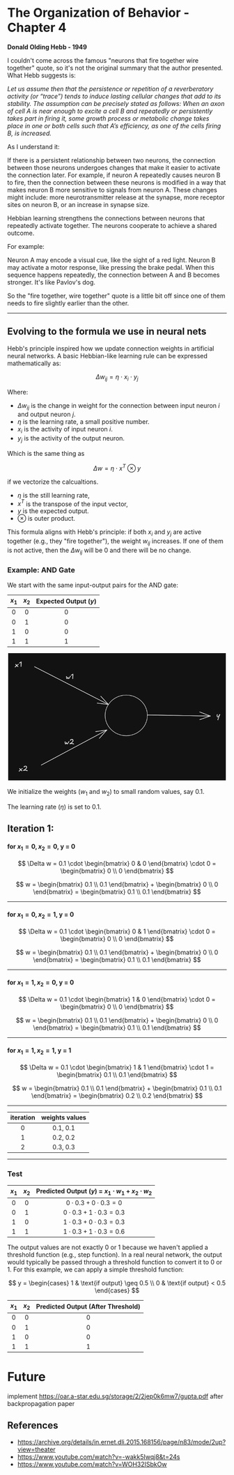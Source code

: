 # The Organization of Behavior - Chapter 4

**Donald Olding Hebb - 1949**

I couldn't come across the famous "neurons that fire together wire together" quote, so it's not the original summary that the author presented. What Hebb suggests is:

*Let us assume then that the persistence or repetition of a reverberatory activity (or “trace”) tends to induce lasting cellular changes that add to its stability. The assumption can be precisely stated as follows: When an axon of cell A is near enough to excite a cell B and repeatedly or persistently takes part in firing it, some growth process or metabolic change takes place in one or both cells such that A’s efficiency, as one of the cells firing B, is increased.*

As I understand it: 

If there is a persistent relationship between two neurons, the connection between those neurons undergoes changes that make it easier to activate the connection later. For example, if neuron A repeatedly causes neuron B to fire, then the connection between these neurons is modified in a way that makes neuron B more sensitive to signals from neuron A. These changes might include: more neurotransmitter release at the synapse, more receptor sites on neuron B, or an increase in synapse size. 

Hebbian learning strengthens the connections between neurons that repeatedly activate together. The neurons cooperate to achieve a shared outcome.

For example:

Neuron A may encode a visual cue, like the sight of a red light. Neuron B may activate a motor response, like pressing the brake pedal. When this sequence happens repeatedly, the connection between A and B becomes stronger. It's like Pavlov's dog.

So the "fire together, wire together" quote is a little bit off since one of them needs to fire slightly earlier than the other.

---

## Evolving to the formula we use in neural nets

Hebb's principle inspired how we update connection weights in artificial neural networks. A basic Hebbian-like learning rule can be expressed mathematically as:

$$
\Delta w_{ij} = \eta \cdot x_i \cdot y_j
$$

Where:
- $\Delta w_{ij}$ is the change in weight for the connection between input neuron $i$ and output neuron $j$.
- $\eta$ is the learning rate, a small positive number.
- $x_i$ is the activity of input neuron $i$.
- $y_j$ is the activity of the output neuron.

Which is the same thing as 

$$ \Delta w = \eta \cdot x^T \otimes y $$

if we vectorize the calcualtions.

- $\eta$ is the still learning rate,
- $x^T$ is the transpose of the input vector,
- $y$ is the expected output.
- $\otimes$ is outer product.

This formula aligns with Hebb's principle: if both $x_i$ and $y_j$ are active together (e.g., they "fire together"), the weight $w_{ij}$ increases. If one of them is not active, then the $\Delta w_{ij}$ will be 0 and there will be no change. 

### Example: AND Gate

We start with the same input-output pairs for the AND gate:

<center>

| $x_1$ | $x_2$ | Expected Output ($y$) |
|:----:|:----:|:--------------------:|
|   0  |   0  |          0           |
|   0  |   1  |          0           |
|   1  |   0  |          0           |
|   1  |   1  |          1           |

</center>

<p align="center">
  <img src="./media/neuron.png" width="500">
</p>

We initialize the weights ($w_1$ and $w_2$) to small random values, say 0.1.

The learning rate ($\eta$) is set to 0.1.

## Iteration 1:

#### for $x_1 = 0, x_2 = 0$, y = 0

$$
\Delta w = 0.1 \cdot \begin{bmatrix} 0 & 0 \end{bmatrix} \cdot 0 = \begin{bmatrix} 0 \\ 0 \end{bmatrix}
$$

$$
w = \begin{bmatrix} 0.1 \\ 0.1 \end{bmatrix} + \begin{bmatrix} 0 \\ 0 \end{bmatrix} = \begin{bmatrix} 0.1 \\ 0.1 \end{bmatrix}
$$

---
#### for $x_1 = 0, x_2 = 1$, y = 0

$$
\Delta w = 0.1 \cdot \begin{bmatrix} 0 & 1 \end{bmatrix} \cdot 0 = \begin{bmatrix} 0 \\ 0 \end{bmatrix}
$$

$$
w = \begin{bmatrix} 0.1 \\ 0.1 \end{bmatrix} + \begin{bmatrix} 0 \\ 0 \end{bmatrix} = \begin{bmatrix} 0.1 \\ 0.1 \end{bmatrix}
$$

---
#### for $x_1 = 1, x_2 = 0$, y = 0

$$
\Delta w = 0.1 \cdot \begin{bmatrix} 1 & 0 \end{bmatrix} \cdot 0 = \begin{bmatrix} 0 \\ 0 \end{bmatrix}
$$

$$
w = \begin{bmatrix} 0.1 \\ 0.1 \end{bmatrix} + \begin{bmatrix} 0 \\ 0 \end{bmatrix} = \begin{bmatrix} 0.1 \\ 0.1 \end{bmatrix}
$$

---
#### for $x_1 = 1, x_2 = 1$, y = 1

$$
\Delta w = 0.1 \cdot \begin{bmatrix} 1 & 1 \end{bmatrix} \cdot 1 = \begin{bmatrix} 0.1 \\ 0.1 \end{bmatrix}
$$

$$
w = \begin{bmatrix} 0.1 \\ 0.1 \end{bmatrix} + \begin{bmatrix} 0.1 \\ 0.1 \end{bmatrix} = \begin{bmatrix} 0.2 \\ 0.2 \end{bmatrix}
$$

---
<center>

| iteration | weights values|
|:----:|:----:|
|   0  | 0.1, 0.1|
|   1  |0.2, 0.2|
|   2  |0.3, 0.3|
</center>

---

### Test

<center>

| $x_1$ | $x_2$ | Predicted Output ($y$) = $x_1 \cdot w_1 + x_2 \cdot w_2$ |
|:----:|:----:|:------------------------------------------------------:|
|   0  |   0  | $0 \cdot 0.3 + 0 \cdot 0.3 = 0$                        |
|   0  |   1  | $0 \cdot 0.3 + 1 \cdot 0.3 = 0.3$|
|   1  |   0  | $1 \cdot 0.3 + 0 \cdot 0.3 = 0.3$|
|   1  |   1  | $1 \cdot 0.3 + 1 \cdot 0.3 = 0.6$ |
</center>

The output values are not exactly 0 or 1 because we haven't applied a threshold function (e.g., step function). In a real neural network, the output would typically be passed through a threshold function to convert it to 0 or 1. For this example, we can apply a simple threshold function:

$$
y = \begin{cases} 
1 & \text{if output} \geq 0.5 \\
0 & \text{if output} < 0.5 
\end{cases}
$$

<center>

| $x_1$ | $x_2$ | Predicted Output (After Threshold) |
|:----:|:----:|:---------------------------------:|
|   0  |   0  | 0                                 |
|   0  |   1  | 0                                 |
|   1  |   0  | 0                                 |
|   1  |   1  | 1                                 |
</center>


# Future

implement https://oar.a-star.edu.sg/storage/2/2jep0k6mw7/gupta.pdf after backpropagation paper


## References

- https://archive.org/details/in.ernet.dli.2015.168156/page/n83/mode/2up?view=theater
- https://www.youtube.com/watch?v=-wakk5Iwqj8&t=24s
- https://www.youtube.com/watch?v=WOH32ISbkOw

